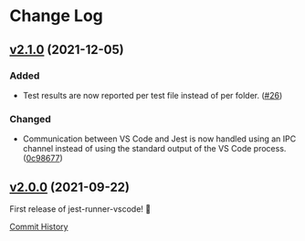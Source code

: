 # Change Log

## [v2.1.0](https://github.com/adalinesimonian/jest-runner-vscode/compare/v2.0.0...v2.1.0) (2021-12-05)

### Added

- Test results are now reported per test file instead of per folder. ([#26](https://github.com/adalinesimonian/jest-runner-vscode/issues/26))

### Changed

- Communication between VS Code and Jest is now handled using an IPC channel instead of using the standard output of the VS Code process. ([0c98677](https://github.com/adalinesimonian/jest-runner-vscode/commit/0c98677))

## [v2.0.0](https://github.com/adalinesimonian/jest-runner-vscode/tree/v2.0.0) (2021-09-22)

First release of jest-runner-vscode! 🎉

[Commit History](https://github.com/adalinesimonian/jest-runner-vscode/commits/v2.0.0)
